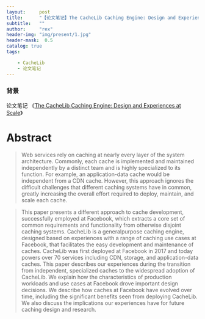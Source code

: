 ```yaml
---
layout:     post
title:      "【论文笔记】The CacheLib Caching Engine: Design and Experiences at Scale"
subtitle:   ""
author:     "rex"
header-img: "img/present/1.jpg"
header-mask:  0.5
catalog: true
tags:

    - CacheLib
    - 论文笔记
---
```

### 背景

论文笔记 《[The CacheLib Caching Engine: Design and Experiences at Scale](https://www.usenix.org/system/files/osdi20-berg.pdf)》

# Abstract
> Web services rely on caching at nearly every layer of the
system architecture. Commonly, each cache is implemented
and maintained independently by a distinct team and is highly
specialized to its function. For example, an application-data
cache would be independent from a CDN cache. However, this
approach ignores the difficult challenges that different caching
systems have in common, greatly increasing the overall effort
required to deploy, maintain, and scale each cache.


> This paper presents a different approach to cache development, successfully employed at Facebook, which extracts
a core set of common requirements and functionality from
otherwise disjoint caching systems. CacheLib is a generalpurpose caching engine, designed based on experiences with
a range of caching use cases at Facebook, that facilitates the
easy development and maintenance of caches. CacheLib was
first deployed at Facebook in 2017 and today powers over 70
services including CDN, storage, and application-data caches.
This paper describes our experiences during the transition
from independent, specialized caches to the widespread adoption of CacheLib. We explain how the characteristics of production workloads and use cases at Facebook drove important
design decisions. We describe how caches at Facebook have
evolved over time, including the significant benefits seen from
deploying CacheLib. We also discuss the implications our experiences have for future caching design and research.